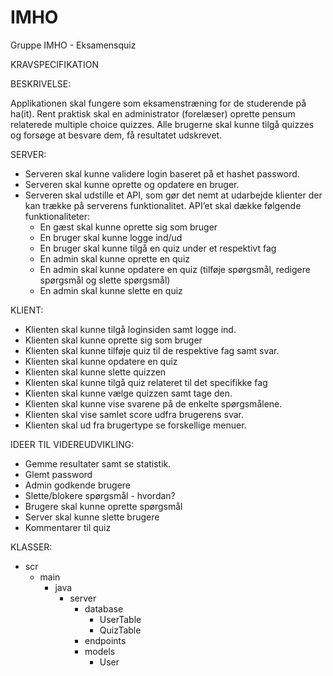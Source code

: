# IMHO
Gruppe IMHO - Eksamensquiz

KRAVSPECIFIKATION 

BESKRIVELSE: 

Applikationen skal fungere som eksamenstræning for de studerende på ha(it). Rent praktisk skal en administrator (forelæser) oprette pensum relaterede multiple choice quizzes. Alle brugerne skal kunne tilgå quizzes og forsøge at besvare dem, få resultatet udskrevet.
					
SERVER: 	
- Serveren skal kunne validere login baseret på et hashet password.
- Serveren skal kunne oprette og opdatere en bruger.
- Serveren skal udstille et API, som gør det nemt at udarbejde klienter der kan trække på serverens funktionalitet. API’et skal dække følgende funktionaliteter:
	- En gæst skal kunne oprette sig som bruger
	- En bruger skal kunne logge ind/ud
	- En bruger skal kunne tilgå en quiz under et respektivt fag
	- En admin skal kunne oprette en quiz
	- En admin skal kunne opdatere en quiz (tilføje spørgsmål, redigere spørgsmål og slette spørgsmål)
	- En admin skal kunne slette en quiz

KLIENT:
- Klienten skal kunne tilgå loginsiden samt logge ind.  
- Klienten skal kunne oprette sig som bruger
- Klienten skal kunne tilføje quiz til de respektive fag samt svar. 
- Klienten skal kunne opdatere en quiz
- Klienten skal kunne slette quizzen
- Klienten skal kunne tilgå quiz relateret til det specifikke fag
- Klienten skal kunne vælge quizzen samt tage den. 
- Klienten skal kunne vise svarene på de enkelte spørgsmålene.
- Klienten skal vise samlet score udfra brugerens svar.
- Klienten skal ud fra brugertype se forskellige menuer. 

IDEER TIL VIDEREUDVIKLING: 
- Gemme resultater samt se statistik. 
- Glemt password
- Admin godkende brugere 
- Slette/blokere spørgsmål - hvordan?		
- Brugere skal kunne oprette spørgsmål
- Server skal kunne slette brugere
- Kommentarer til quiz

KLASSER:
- scr
	- main
		- java
			- server
				- database
					- UserTable
					- QuizTable
				- endpoints
				- models
					- User
